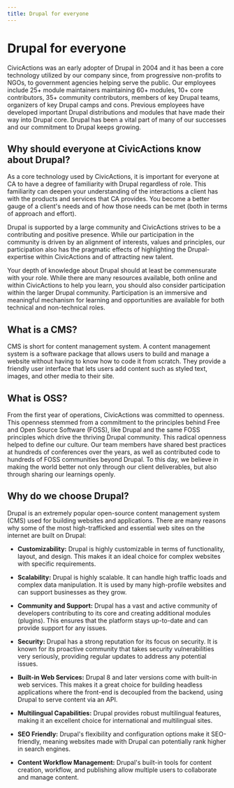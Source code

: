 ```yaml
---
title: Drupal for everyone
---
```


# Drupal for everyone

CivicActions was an early adopter of Drupal in 2004 and it has been a core technology utilized by our company since, from progressive non-profits to NGOs, to government agencies helping serve the public. Our employees include 25+ module maintainers maintaining 60+ modules, 10+ core contributors, 35+ community contributors, members of key Drupal teams, organizers of key Drupal camps and cons. Previous employees have developed important Drupal distributions and modules that have made their way into Drupal core. Drupal has been a vital part of many of our successes and our commitment to Drupal keeps growing.

## Why should everyone at CivicActions know about Drupal?

As a core technology used by CivicActions, it is important for everyone at CA to have a degree of familiarity with Drupal regardless of role. This familiarity can deepen your understanding of the interactions a client has with the products and services that CA provides. You become a better gauge of a client's needs and of how those needs can be met (both in terms of approach and effort).

Drupal is supported by a large community and CivicActions strives to be a contributing and positive presence. While our participation in the community is driven by an alignment of interests, values and principles, our participation also has the pragmatic effects of highlighting the Drupal-expertise within CivicActions and of attracting new talent.

Your depth of knowledge about Drupal should at least be commensurate with your role. While there are many resources available, both online and within CivicActions to help you learn, you should also consider participation within the larger Drupal community. Participation is an immersive and meaningful mechanism for learning and opportunities are available for both technical and non-technical roles.

## What is a CMS?

CMS is short for content management system. A content management system is a software package that allows users to build and manage a website without having to know how to code it from scratch. They provide a friendly user interface that lets users add content such as styled text, images, and other media to their site.

## What is OSS?

From the first year of operations, CivicActions was committed to openness. This openness stemmed from a commitment to the principles behind Free and Open Source Software (FOSS), like Drupal and the same FOSS principles which drive the thriving Drupal community. This radical openness helped to define our culture. Our team members have shared best practices at hundreds of conferences over the years, as well as contributed code to hundreds of FOSS communities beyond Drupal. To this day, we believe in making the world better not only through our client deliverables, but also through sharing our learnings openly.

## Why do we choose Drupal?

Drupal is an extremely popular open-source content management system (CMS) used for building websites and applications. There are many reasons why some of the most high-trafficked and essential web sites on the internet are built on Drupal:

-   **Customizability:** Drupal is highly customizable in terms of functionality, layout, and design. This makes it an ideal choice for complex websites with specific requirements.

-   **Scalability:** Drupal is highly scalable. It can handle high traffic loads and complex data manipulation. It is used by many high-profile websites and can support businesses as they grow.
-   **Community and Support:** Drupal has a vast and active community of developers contributing to its core and creating additional modules (plugins). This ensures that the platform stays up-to-date and can provide support for any issues.
-   **Security:** Drupal has a strong reputation for its focus on security. It is known for its proactive community that takes security vulnerabilities very seriously, providing regular updates to address any potential issues.
-   **Built-in Web Services:** Drupal 8 and later versions come with built-in web services. This makes it a great choice for building headless applications where the front-end is decoupled from the backend, using Drupal to serve content via an API.
-   **Multilingual Capabilities:** Drupal provides robust multilingual features, making it an excellent choice for international and multilingual sites.
-   **SEO Friendly:** Drupal's flexibility and configuration options make it SEO-friendly, meaning websites made with Drupal can potentially rank higher in search engines.
-   **Content Workflow Management:** Drupal's built-in tools for content creation, workflow, and publishing allow multiple users to collaborate and manage content.
